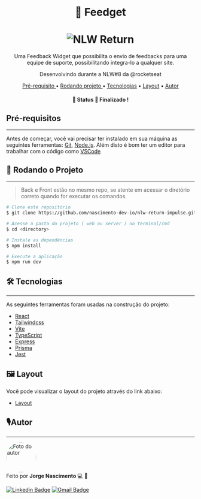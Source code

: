 <h1 align="center"> 🐛 Feedget </h1>

<h1 align="center">
  <img alt="NLW Return" title="#FeedGet" src="https://ik.imagekit.io/Nscmnt/feedGet_Gif_cDhO1uPWS.gif?ik-sdk-version=javascript-1.4.3&updatedAt=1654450933375" />
</h1>

<p align="center">Uma Feedback Widget que possibilita o envio de feedbacks para uma equipe de suporte, possibilitando integra-lo a qualquer site.
</p><p align ="center"> Desenvolvindo durante a NLW#8 da @rocketseat </p>


<p align = "center">
  <a href="#pre"> Pré-requisito </a> •
  <a href="#rodando"> Rodando projeto </a> •
  <a href="#tecnologia">Tecnologias</a> • 
  <a href="#layout">Layout</a> • 
  <a href="#autor"> Autor </a>
</p>

<h4 align="center"> 
	🚧 Status 🚀 Finalizado !
</h4>

<h2 id="pre"> Pré-requisitos </h2>

---
Antes de começar, você vai precisar ter instalado em sua máquina as seguintes ferramentas:
[Git](https://git-scm.com), [Node.js](https://nodejs.org/en/). 
Além disto é bom ter um editor para trabalhar com o código como [VSCode](https://code.visualstudio.com/)

 <h2 id="rodando">🎲 Rodando o Projeto</h2>

 ---

 > Back e Front estão no mesmo repo, se atente em acessar o diretório correto quando for executar os comandos.


```bash
# Clone este repositório
$ git clone https://github.com/nascimento-dev-io/nlw-return-impulse.git

# Acesse a pasta do projeto ( web ou server ) no terminal/cmd
$ cd <directory>

# Instale as dependências
$ npm install

# Execute a aplicação 
$ npm run dev

```

<h2 id="tecnologia">🛠 Tecnologias</h2>

---

As seguintes ferramentas foram usadas na construção do projeto:
- [React](https://reactjs.org)
- [Tailwindcss](https://tailwindcss.com)
- [Vite](https://vitejs.dev)
- [TypeScript](https://www.typescriptlang.org)
- [Express](https://expressjs.com/pt-br)
- [Prisma](https://www.prisma.io)
- [Jest](https://jestjs.io)

<h2 id="layout"> 🖼️ Layout </h2>

Você pode visualizar o layout do projeto através do link abaixo:

- [Layout](https://www.figma.com/community/file/1102912516166573468/Feedback-Widget)
  
<h2 id="autor"> 🎙Autor</h2>

---
 <img  width="80px;" height="80px;" style="border-radius:50px;" src="https://ik.imagekit.io/Nscmnt/Personal/20210405_111020_2_ZhUc8Z99C.jpg?ik-sdk-version=javascript-1.4.3&updatedAt=1649083480528&tr=w-1080%2Ch-1080%2Cfo-auto"  alt="Foto do autor"/>
 <br />
Feito por <strong> Jorge Nascimento </strong> 💻 🚀

[![Linkedin Badge](https://img.shields.io/badge/-Jorge-blue?style=flat-square&logo=Linkedin&logoColor=white&link=https://www.linkedin.com/in/jorge-nascimento-a465511ab/)](https://www.linkedin.com/in/jorge-nascimento-a465511ab/) 
[![Gmail Badge](https://img.shields.io/badge/-jorg3nascimento-c14438?style=flat-square&logo=Gmail&logoColor=white&link=mailto:jorg3nascimento@gmail.com)](mailto:jorg3nascimento@gmail.com)